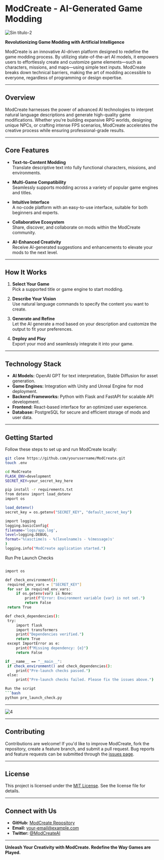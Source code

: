 # ModCreate - AI-Generated Game Modding
![Sin título-2](https://github.com/user-attachments/assets/05bd168c-0dd8-4102-b043-422456ea715f)


**Revolutionizing Game Modding with Artificial Intelligence**

ModCreate is an innovative AI-driven platform designed to redefine the game modding process. By utilizing state-of-the-art AI models, it empowers users to effortlessly create and customize game elements—such as characters, missions, and maps—using simple text inputs. ModCreate breaks down technical barriers, making the art of modding accessible to everyone, regardless of programming or design expertise.

---

## **Overview**

ModCreate harnesses the power of advanced AI technologies to interpret natural language descriptions and generate high-quality game modifications. Whether you're building expansive RPG worlds, designing unique NPCs, or crafting intense FPS scenarios, ModCreate accelerates the creative process while ensuring professional-grade results.

---

## **Core Features**

- **Text-to-Content Modding**  
  Translate descriptive text into fully functional characters, missions, and environments.

- **Multi-Game Compatibility**  
  Seamlessly supports modding across a variety of popular game engines and titles.

- **Intuitive Interface**  
  A no-code platform with an easy-to-use interface, suitable for both beginners and experts.

- **Collaborative Ecosystem**  
  Share, discover, and collaborate on mods within the ModCreate community.

- **AI-Enhanced Creativity**  
  Receive AI-generated suggestions and enhancements to elevate your mods to the next level.

---

## **How It Works**

1. **Select Your Game**  
   Pick a supported title or game engine to start modding.

2. **Describe Your Vision**  
   Use natural language commands to specify the content you want to create.

3. **Generate and Refine**  
   Let the AI generate a mod based on your description and customize the output to fit your preferences.

4. **Deploy and Play**  
   Export your mod and seamlessly integrate it into your game.

---

## **Technology Stack**

- **AI Models:** OpenAI GPT for text interpretation, Stable Diffusion for asset generation.  
- **Game Engines:** Integration with Unity and Unreal Engine for mod deployment.  
- **Backend Frameworks:** Python with Flask and FastAPI for scalable API development.  
- **Frontend:** React-based interface for an optimized user experience.  
- **Database:** PostgreSQL for secure and efficient storage of mods and user data.

---

## **Getting Started**

Follow these steps to set up and run ModCreate locally:


   ```bash
   git clone https://github.com/yourusername/ModCreate.git
   touch .env

   ```
   ```bash
   cd ModCreate
   FLASK_ENV=development
   SECRET_KEY=your_secret_key_here

   ```

   ```bash
   pip install -r requirements.txt
   from dotenv import load_dotenv
   import os

   load_dotenv()
   secret_key = os.getenv("SECRET_KEY", "default_secret_key")

   ```

   ```bash
import logging
logging.basicConfig(
   filename='logs/app.log',
   level=logging.DEBUG,
   format='%(asctime)s - %(levelname)s - %(message)s'
   )
   logging.info("ModCreate application started.")
```

Run Pre Launch Checks
   ```bash

import os

def check_environment():
    required_env_vars = ["SECRET_KEY"]
    for var in required_env_vars:
        if os.getenv(var) is None:
            print(f"Error: Environment variable {var} is not set.")
            return False
    return True

def check_dependencies():
    try:
        import flask
        import transformers
        print("Dependencies verified.")
        return True
    except ImportError as e:
        print(f"Missing dependency: {e}")
        return False

if __name__ == "__main__":
    if check_environment() and check_dependencies():
        print("Pre-launch checks passed.")
    else:
        print("Pre-launch checks failed. Please fix the issues above.")

Run the script
   ```bash
python pre_launch_check.py
```

   

   
---
![4](https://github.com/user-attachments/assets/9b0c4b47-3f62-4cb3-b3d1-e4c6b07bcc6a)


---
## **Contributing**

Contributions are welcome! If you'd like to improve ModCreate, fork the repository, create a feature branch, and submit a pull request. Bug reports and feature requests can be submitted through the [issues page](https://github.com/yourusername/ModCreate/issues).

---

## **License**

This project is licensed under the [MIT License](LICENSE). See the license file for details.

---

## **Connect with Us**

- **GitHub:** [ModCreate Repository](https://github.com/yourusername/ModCreate)  
- **Email:** your-email@example.com  
- **Twitter:** [@ModCreateAI](https://twitter.com/ModCreateAI)

---

**Unleash Your Creativity with ModCreate. Redefine the Way Games are Played.**
